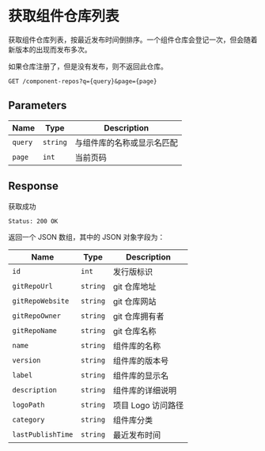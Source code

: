 # 获取组件仓库列表

获取组件仓库列表，按最近发布时间倒排序。一个组件仓库会登记一次，但会随着新版本的出现而发布多次。

如果仓库注册了，但是没有发布，则不返回此仓库。

```text
GET /component-repos?q={query}&page={page}
```

## Parameters

| Name    | Type     | Description                |
| ------- | -------- | -------------------------- |
| `query` | `string` | 与组件库的名称或显示名匹配 |
| `page`  | `int`    | 当前页码                   |

## Response

获取成功

```text
Status: 200 OK
```

返回一个 JSON 数组，其中的 JSON 对象字段为：

| Name              | Type     | Description        |
| ----------------- | -------- | ------------------ |
| `id`              | `int`    | 发行版标识         |
| `gitRepoUrl`      | `string` | git 仓库地址       |
| `gitRepoWebsite`  | `string` | git 仓库网站       |
| `gitRepoOwner`    | `string` | git 仓库拥有者     |
| `gitRepoName`     | `string` | git 仓库名称       |
| `name`            | `string` | 组件库的名称       |
| `version`         | `string` | 组件库的版本号     |
| `label`           | `string` | 组件库的显示名     |
| `description`     | `string` | 组件库的详细说明   |
| `logoPath`        | `string` | 项目 Logo 访问路径 |
| `category`        | `string` | 组件库分类         |
| `lastPublishTime` | `string` | 最近发布时间       |
